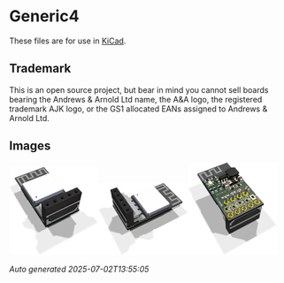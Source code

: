 # Generic4

These files are for use in [KiCad](https://www.kicad.org).

## Trademark

This is an open source project, but bear in mind you cannot sell boards bearing the Andrews & Arnold Ltd name, the A&A logo, the registered trademark AJK logo, or the GS1 allocated EANs assigned to Andrews & Arnold Ltd.

## Images

<img src='Generic4.png' width=32%><img src='Generic4-90.png' width=32%><img src='Generic4-bottom.png' width=32%>

*Auto generated 2025-07-02T13:55:05*

